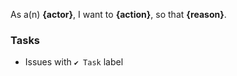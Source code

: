 As a(n) **{actor}**, I want to **{action}**, so that **{reason}**.

### Tasks
- Issues with `✔︎ Task` label
